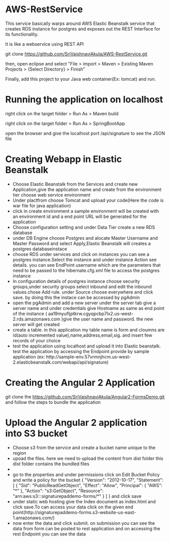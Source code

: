 # AWS-RestService

This service basically warps around AWS Elastic Beanstalk service that creates RDS instance for postgres and exposes out the REST Interface for its functionality.

It is like a webservice using REST API 

git clone https://github.com/SriVaishnaviAkula/AWS-RestService.git 

then, open eclipse and select "File > import > Maven > Existing Maven Projects > {Select Directory} > Finish"

Finally, add this project to your Java web container(Ex: tomcat) and run.

# Running the application on localhost 

right click on the target folder > Run As > Maven build

right click on the target folder > Run As > SpringBootApp

open the browser and give the localhost port /api/signature to see the JSON file

# Creating Webapp in Elastic Beanstalk
<ul>
<li> Choose Elastic Beanstalk from the Services and create new Application,give the application name and create from the environment tier choose web service environment</li>
<li> Under plactfrom choose Tomcat and upload your code(Here the code is war file for java application)</li>
<li>click in create environment a sample environment will be created with an environment id and a end point URL will be generated for the application</li>
<li> Choose configuration setting and under Data Tier create a new RDS database</li>
<li> under DB Engine choose Postgres and alocate Master Username and Master Password and select Apply,Elastic Beanstalk will creates a postgres databaseinstace</li>
<li> choose RDS under services and click on instances you can see a postgres instance.Select the instance and under instance Action see details. you can see EndPoint username which are the parameters that need to be passed to the hibernate.cfg.xml file to access the postgres instance</li>
<li>In configuration details of postgres instance choose security groups,under security groups select inbound and edit the inbound values.chose Add rule. under Source choose everywhere and click save. by doing this the instace can be accessed by pgAdmin</li>
<li> open the pgAdmin and add a new server under the server tab give a server name and under credentials give Hostname as same as end point of the instance ( aa19myufljptkrw.cgyqpcbp7lx2.us-west-2.rds.amazonaws.com )give the user name and password. the new server will get created</li>
<li>create a table. in this application my table name is form and cloumns are id(auto incremented value),name,address,email,sig. and insert few records of your choice</li>
<li>test the application using localhost and upload it into Elastic beanstalk. test the application by accessing the Endpoint provide by sample application (ex: http://sample-env.57vrmnjhcm.us-west-2.elasticbeanstalk.com/webapi/api/signature)</li>
</ul>

# Creating the Angular 2 Application
git clone the https://github.com/SriVaishnaviAkula/Angular2-FormsDemo.git and follow the steps to bundle the application 

# Upload the Angular 2 application into S3 bucket 
<ul>
<li> Choose s3 from the service and create a bucket name unique to the region</li>
<li> upoad the files. here we need to upload the content from dist folder this dist folder contains the bundled files<li>
<li> go to the properties and under permissions click on Edit Bucket Policy and write a policy for the bucket
{
	"Version": "2012-10-17",
	"Statement": [
		{
			"Sid": "PublicReadGetObject",
			"Effect": "Allow",
			"Principal": {
				"AWS": "*"
			},
			"Action": "s3:GetObject",
			"Resource": "arn:aws:s3:::signaturepaddemo-forms/*"
		}
	]
} 
and click save</li>
<li>under static web hosting give the Index document as index.html and click save.To can access your data click on the given end point(http://signaturepaddemo-forms.s3-website-us-east-1.amazonaws.com/)</li>
<li> now enter the data and click submit. on submission you can see the data from form can be posted to rest application and on accessing the rest Endpoint you can see the data</li>

   
